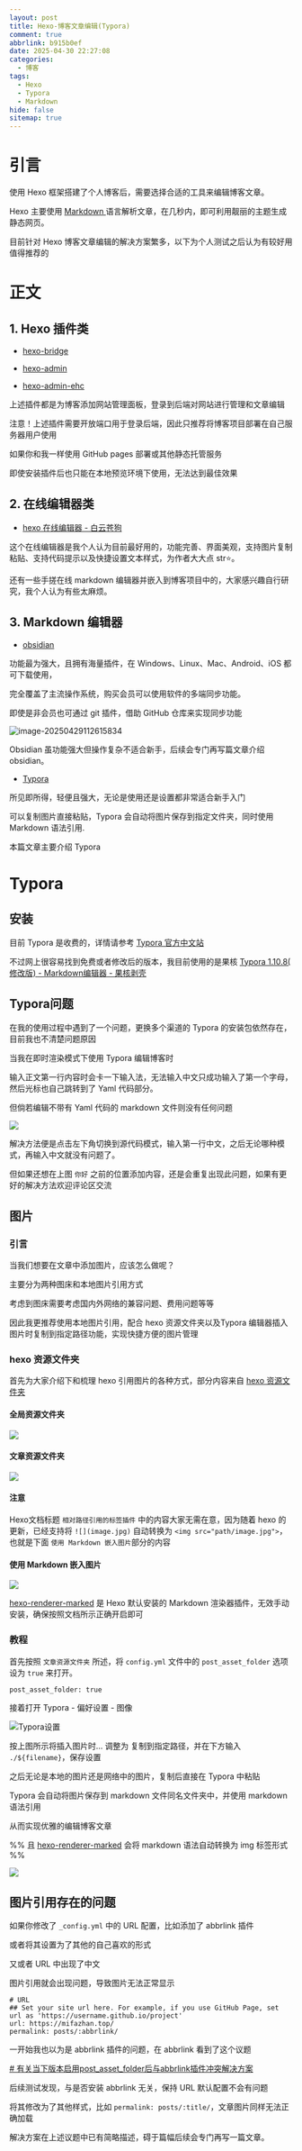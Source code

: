 ```yaml
---
layout: post
title: Hexo-博客文章编辑(Typora)
comment: true
abbrlink: b915b0ef
date: 2025-04-30 22:27:08
categories:
  - 博客
tags:
  - Hexo
  - Typora
  - Markdown
hide: false
sitemap: true
---
```

 # 引言

使用 Hexo 框架搭建了个人博客后，需要选择合适的工具来编辑博客文章。

Hexo 主要使用 [Markdown ](http://daringfireball.net/projects/markdown/) 语言解析文章，在几秒内，即可利用靓丽的主题生成静态网页。

目前针对 Hexo 博客文章编辑的解决方案繁多，以下为个人测试之后认为有较好用值得推荐的

# 正文

## 1. Hexo 插件类

- [hexo-bridge](https://github.com/DeepSpaceHarbor/hexo-bridge)

- [hexo-admin](https://github.com/jaredly/hexo-admin)

- [hexo-admin-ehc](https://github.com/lwz7512/hexo-admin-ehc)

上述插件都是为博客添加网站管理面板，登录到后端对网站进行管理和文章编辑

注意！上述插件需要开放端口用于登录后端，因此只推荐将博客项目部署在自己服务器用户使用

如果你和我一样使用 GitHub pages 部署或其他静态托管服务

即使安装插件后也只能在本地预览环境下使用，无法达到最佳效果

## 2. 在线编辑器类

- [hexo 在线编辑器 - 白云苍狗](https://www.imalun.com/web_hexo_editor)

这个在线编辑器是我个人认为目前最好用的，功能完善、界面美观，支持图片复制粘贴、支持代码提示以及快捷设置文本样式，为作者大大点 str⭐。

还有一些手搓在线 markdown 编辑器并嵌入到博客项目中的，大家感兴趣自行研究，我个人认为有些太麻烦。

## 3. Markdown 编辑器

- [obsidian](https://obsidian.md/sync)

功能最为强大，且拥有海量插件，在 Windows、Linux、Mac、Android、iOS 都可下载使用，

完全覆盖了主流操作系统，购买会员可以使用软件的多端同步功能。

即使是非会员也可通过 git 插件，借助 GitHub 仓库来实现同步功能

![image-20250429112615834](Typora/image-20250429112615834.png)

Obsidian 虽功能强大但操作复杂不适合新手，后续会专门再写篇文章介绍 obsidian。

- [Typora](https://typoraio.cn/)

所见即所得，轻便且强大，无论是使用还是设置都非常适合新手入门

可以复制图片直接粘贴，Typora 会自动将图片保存到指定文件夹，同时使用 Markdown 语法引用.

本篇文章主要介绍 Typora

# Typora 

## 安装

目前 Typora 是收费的，详情请参考 [Typora 官方中文站](https://typoraio.cn/)

不过网上很容易找到免费或者修改后的版本，我目前使用的是果核 [Typora 1.10.8( 修改版) - Markdown编辑器 - 果核剥壳](https://www.ghxi.com/typora.html)

## Typora问题

在我的使用过程中遇到了一个问题，更换多个渠道的 Typora 的安装包依然存在，目前我也不清楚问题原因

当我在即时渲染模式下使用 Typora 编辑博客时

输入正文第一行内容时会卡一下输入法，无法输入中文只成功输入了第一个字母，然后光标也自己跳转到了 Yaml 代码部分。

但倘若编辑不带有 Yaml 代码的 markdown 文件则没有任何问题

![](Typora/file-20250429220253827.png)

解决方法便是点击左下角切换到源代码模式，输入第一行中文，之后无论哪种模式，再输入中文就没有问题了。

但如果还想在上图 `你好` 之前的位置添加内容，还是会重复出现此问题，如果有更好的解决方法欢迎评论区交流

## 图片

### 引言

当我们想要在文章中添加图片，应该怎么做呢？

主要分为两种图床和本地图片引用方式

考虑到图床需要考虑国内外网络的兼容问题、费用问题等等

因此我更推荐使用本地图片引用，配合 hexo 资源文件夹以及Typora 编辑器插入图片时复制到指定路径功能，实现快捷方便的图片管理

### hexo 资源文件夹

首先为大家介绍下和梳理 hexo 引用图片的各种方式，部分内容来自 [hexo 资源文件夹](https://hexo.io/zh-cn/docs/asset-folders)

#### 全局资源文件夹

![](Typora/file-20250515234537885.png)

#### 文章资源文件夹

![](Typora/file-20250515234759701.png)

#### 注意

 Hexo文档标题 `相对路径引用的标签插件` 中的内容大家无需在意，因为随着 hexo 的更新，已经支持将 ` ![](image.jpg) ` 自动转换为 `<img src="path/image.jpg">`，也就是下面 `使用 Markdown 嵌入图片`部分的内容

#### 使用 Markdown 嵌入图片

![](Typora/file-20250515234617283.png)

 [hexo-renderer-marked](https://github.com/hexojs/hexo-renderer-marked) 是 Hexo 默认安装的 Markdown 渲染器插件，无效手动安装，确保按照文档所示正确开启即可

### 教程

首先按照 `文章资源文件夹` 所述，将 `config.yml` 文件中的 `post_asset_folder` 选项设为 `true` 来打开。

```
post_asset_folder: true
```

接着打开 Typora - 偏好设置 - 图像

![Typora设置](Typora/file-20250501223228288.png)

按上图所示将插入图片时... 调整为 复制到指定路径，并在下方输入 `./${filename}`，保存设置

之后无论是本地的图片还是网络中的图片，复制后直接在 Typora 中粘贴

Typora 会自动将图片保存到 markdown 文件同名文件夹中，并使用 markdown 语法引用

从而实现优雅的编辑博客文章

%% 且 [hexo-renderer-marked](https://github.com/hexojs/hexo-renderer-marked) 会将 markdown 语法自动转换为 img 标签形式 %%


![](Typora/file-20250501223928226.png)

## 图片引用存在的问题

如果你修改了 `_config.yml` 中的 URL 配置，比如添加了 abbrlink 插件

或者将其设置为了其他的自己喜欢的形式

又或者 URL 中出现了中文

图片引用就会出现问题，导致图片无法正常显示

```
# URL
## Set your site url here. For example, if you use GitHub Page, set url as 'https://username.github.io/project'
url: https://mifazhan.top/
permalink: posts/:abbrlink/ 
```

一开始我也以为是 abbrlink 插件的问题，在 abbrlink 看到了这个议题

[# 有关当下版本启用post_asset_folder后与abbrlink插件冲突解决方案](https://github.com/ohroy/hexo-abbrlink/issues/68)

后续测试发现，与是否安装 abbrlink 无关，保持 URL 默认配置不会有问题

将其修改为了其他样式，比如 `permalink: posts/:title/`，文章图片同样无法正确加载

解决方案在上述议题中已有简略描述，碍于篇幅后续会专门再写一篇文章。
